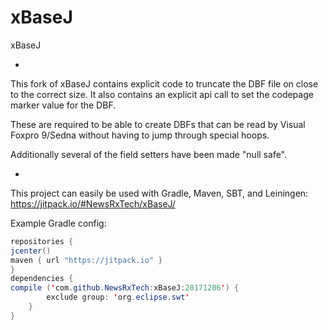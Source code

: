 # xBaseJ
xBaseJ

-

This fork of xBaseJ contains explicit code to truncate the DBF file on close to the correct size.
It also contains an explicit api call to set the codepage marker value for the DBF.

These are required to be able to create DBFs that can be read by Visual Foxpro 9/Sedna without having to jump through special hoops.

Additionally several of the field setters have been made "null safe".

-

This project can easily be used with Gradle, Maven, SBT, and Leiningen: https://jitpack.io/#NewsRxTech/xBaseJ/

Example Gradle config:

```Java
repositories {
jcenter()
maven { url "https://jitpack.io" }
}
dependencies {
compile ('com.github.NewsRxTech:xBaseJ:20171206') {
		exclude group: 'org.eclipse.swt'
	}
}
```
